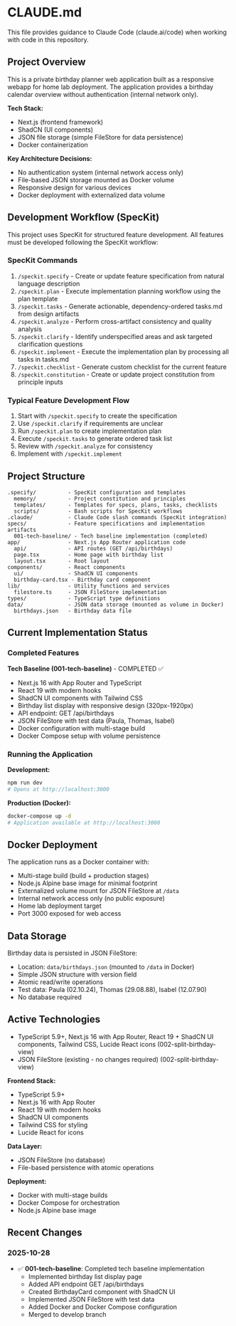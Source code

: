 # CLAUDE.md

This file provides guidance to Claude Code (claude.ai/code) when working with code in this repository.

## Project Overview

This is a private birthday planner web application built as a responsive webapp for home lab deployment. The application provides a birthday calendar overview without authentication (internal network only).

**Tech Stack:**
- Next.js (frontend framework)
- ShadCN (UI components)
- JSON file storage (simple FileStore for data persistence)
- Docker containerization

**Key Architecture Decisions:**
- No authentication system (internal network access only)
- File-based JSON storage mounted as Docker volume
- Responsive design for various devices
- Docker deployment with externalized data volume

## Development Workflow (SpecKit)

This project uses SpecKit for structured feature development. All features must be developed following the SpecKit workflow:

### SpecKit Commands

1. `/speckit.specify` - Create or update feature specification from natural language description
2. `/speckit.plan` - Execute implementation planning workflow using the plan template
3. `/speckit.tasks` - Generate actionable, dependency-ordered tasks.md from design artifacts
4. `/speckit.analyze` - Perform cross-artifact consistency and quality analysis
5. `/speckit.clarify` - Identify underspecified areas and ask targeted clarification questions
6. `/speckit.implement` - Execute the implementation plan by processing all tasks in tasks.md
7. `/speckit.checklist` - Generate custom checklist for the current feature
8. `/speckit.constitution` - Create or update project constitution from principle inputs

### Typical Feature Development Flow

1. Start with `/speckit.specify` to create the specification
2. Use `/speckit.clarify` if requirements are unclear
3. Run `/speckit.plan` to create implementation plan
4. Execute `/speckit.tasks` to generate ordered task list
5. Review with `/speckit.analyze` for consistency
6. Implement with `/speckit.implement`

## Project Structure

```
.specify/          - SpecKit configuration and templates
  memory/          - Project constitution and principles
  templates/       - Templates for specs, plans, tasks, checklists
  scripts/         - Bash scripts for SpecKit workflows
.claude/           - Claude Code slash commands (SpecKit integration)
specs/             - Feature specifications and implementation artifacts
  001-tech-baseline/ - Tech baseline implementation (completed)
app/               - Next.js App Router application code
  api/             - API routes (GET /api/birthdays)
  page.tsx         - Home page with birthday list
  layout.tsx       - Root layout
components/        - React components
  ui/              - ShadCN UI components
  birthday-card.tsx - Birthday card component
lib/               - Utility functions and services
  filestore.ts     - JSON FileStore implementation
types/             - TypeScript type definitions
data/              - JSON data storage (mounted as volume in Docker)
  birthdays.json   - Birthday data file
```

## Current Implementation Status

### Completed Features

**Tech Baseline (001-tech-baseline)** - COMPLETED ✅
- Next.js 16 with App Router and TypeScript
- React 19 with modern hooks
- ShadCN UI components with Tailwind CSS
- Birthday list display with responsive design (320px-1920px)
- API endpoint: GET /api/birthdays
- JSON FileStore with test data (Paula, Thomas, Isabel)
- Docker configuration with multi-stage build
- Docker Compose setup with volume persistence

### Running the Application

**Development:**
```bash
npm run dev
# Opens at http://localhost:3000
```

**Production (Docker):**
```bash
docker-compose up -d
# Application available at http://localhost:3000
```

## Docker Deployment

The application runs as a Docker container with:
- Multi-stage build (build + production stages)
- Node.js Alpine base image for minimal footprint
- Externalized volume mount for JSON FileStore at `/data`
- Internal network access only (no public exposure)
- Home lab deployment target
- Port 3000 exposed for web access

## Data Storage

Birthday data is persisted in JSON FileStore:
- Location: `data/birthdays.json` (mounted to `/data` in Docker)
- Simple JSON structure with version field
- Atomic read/write operations
- Test data: Paula (02.10.24), Thomas (29.08.88), Isabel (12.07.90)
- No database required

## Active Technologies
- TypeScript 5.9+, Next.js 16 with App Router, React 19 + ShadCN UI components, Tailwind CSS, Lucide React icons (002-split-birthday-view)
- JSON FileStore (existing - no changes required) (002-split-birthday-view)

**Frontend Stack:**
- TypeScript 5.9+
- Next.js 16 with App Router
- React 19 with modern hooks
- ShadCN UI components
- Tailwind CSS for styling
- Lucide React for icons

**Data Layer:**
- JSON FileStore (no database)
- File-based persistence with atomic operations

**Deployment:**
- Docker with multi-stage builds
- Docker Compose for orchestration
- Node.js Alpine base image

## Recent Changes

### 2025-10-28
- ✅ **001-tech-baseline**: Completed tech baseline implementation
  - Implemented birthday list display page
  - Added API endpoint GET /api/birthdays
  - Created BirthdayCard component with ShadCN UI
  - Implemented JSON FileStore with test data
  - Added Docker and Docker Compose configuration
  - Merged to develop branch
